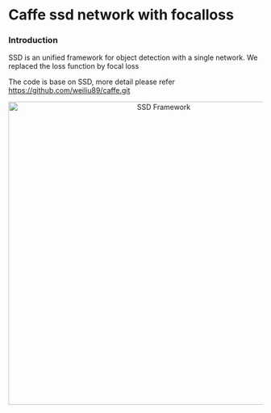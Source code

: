 # Caffe ssd network with focalloss

### Introduction

SSD is an unified framework for object detection with a single network. We replaced the loss function by focal loss

The code is base on SSD, more detail please refer https://github.com/weiliu89/caffe.git

<p align="center">
<img src="http://www.cs.unc.edu/~wliu/papers/ssd.png" alt="SSD Framework" width="600px">
</p>
